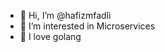 - 👋 Hi, I’m @hafizmfadli
- 👀 I’m interested in Microservices
- 🌱 I love golang

<!---
hafizmfadli/hafizmfadli is a ✨ special ✨ repository because its `README.md` (this file) appears on your GitHub profile.
You can click the Preview link to take a look at your changes.
--->
